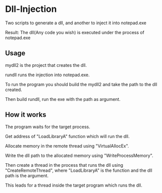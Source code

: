 # Dll-Injection
Two scripts to generate a dll, and another to inject it into notepad.exe

Result: The dll(Any code you wish) is executed under the process of notepad.exe

## Usage
mydll2 is the project that creates the dll.

rundll runs the injection into notepad.exe.

To run the program you should build the mydll2 and take the path to the dll created.

Then build rundll, run the exe with the path as argument.

## How it works
The program waits for the target process.

Get address of "LoadLibraryA"  function which will run the dll.

Allocate memory in the remote thread using "VirtualAllocEx".

Write the dll path to the allocated memory using "WriteProcessMemory".

Then create a thread in the process that runs the dll using "CreateRemoteThread", where "LoadLibraryA" is the function and the dll path is the argument.

This leads for a thread inside the target program which runs the dll.
